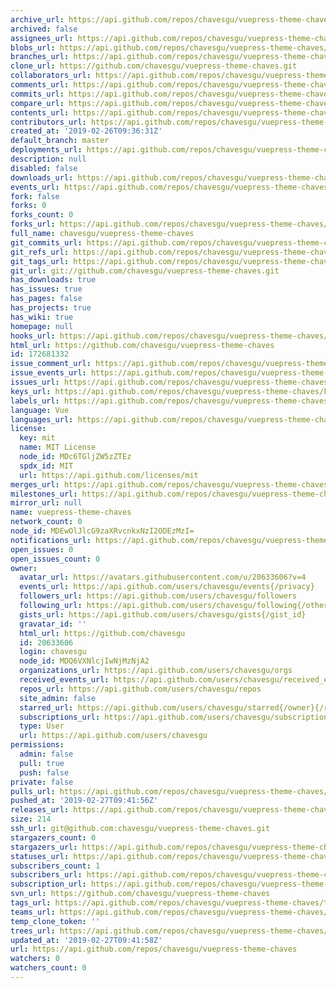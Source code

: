 ```yaml
---
archive_url: https://api.github.com/repos/chavesgu/vuepress-theme-chaves/{archive_format}{/ref}
archived: false
assignees_url: https://api.github.com/repos/chavesgu/vuepress-theme-chaves/assignees{/user}
blobs_url: https://api.github.com/repos/chavesgu/vuepress-theme-chaves/git/blobs{/sha}
branches_url: https://api.github.com/repos/chavesgu/vuepress-theme-chaves/branches{/branch}
clone_url: https://github.com/chavesgu/vuepress-theme-chaves.git
collaborators_url: https://api.github.com/repos/chavesgu/vuepress-theme-chaves/collaborators{/collaborator}
comments_url: https://api.github.com/repos/chavesgu/vuepress-theme-chaves/comments{/number}
commits_url: https://api.github.com/repos/chavesgu/vuepress-theme-chaves/commits{/sha}
compare_url: https://api.github.com/repos/chavesgu/vuepress-theme-chaves/compare/{base}...{head}
contents_url: https://api.github.com/repos/chavesgu/vuepress-theme-chaves/contents/{+path}
contributors_url: https://api.github.com/repos/chavesgu/vuepress-theme-chaves/contributors
created_at: '2019-02-26T09:36:31Z'
default_branch: master
deployments_url: https://api.github.com/repos/chavesgu/vuepress-theme-chaves/deployments
description: null
disabled: false
downloads_url: https://api.github.com/repos/chavesgu/vuepress-theme-chaves/downloads
events_url: https://api.github.com/repos/chavesgu/vuepress-theme-chaves/events
fork: false
forks: 0
forks_count: 0
forks_url: https://api.github.com/repos/chavesgu/vuepress-theme-chaves/forks
full_name: chavesgu/vuepress-theme-chaves
git_commits_url: https://api.github.com/repos/chavesgu/vuepress-theme-chaves/git/commits{/sha}
git_refs_url: https://api.github.com/repos/chavesgu/vuepress-theme-chaves/git/refs{/sha}
git_tags_url: https://api.github.com/repos/chavesgu/vuepress-theme-chaves/git/tags{/sha}
git_url: git://github.com/chavesgu/vuepress-theme-chaves.git
has_downloads: true
has_issues: true
has_pages: false
has_projects: true
has_wiki: true
homepage: null
hooks_url: https://api.github.com/repos/chavesgu/vuepress-theme-chaves/hooks
html_url: https://github.com/chavesgu/vuepress-theme-chaves
id: 172681332
issue_comment_url: https://api.github.com/repos/chavesgu/vuepress-theme-chaves/issues/comments{/number}
issue_events_url: https://api.github.com/repos/chavesgu/vuepress-theme-chaves/issues/events{/number}
issues_url: https://api.github.com/repos/chavesgu/vuepress-theme-chaves/issues{/number}
keys_url: https://api.github.com/repos/chavesgu/vuepress-theme-chaves/keys{/key_id}
labels_url: https://api.github.com/repos/chavesgu/vuepress-theme-chaves/labels{/name}
language: Vue
languages_url: https://api.github.com/repos/chavesgu/vuepress-theme-chaves/languages
license:
  key: mit
  name: MIT License
  node_id: MDc6TGljZW5zZTEz
  spdx_id: MIT
  url: https://api.github.com/licenses/mit
merges_url: https://api.github.com/repos/chavesgu/vuepress-theme-chaves/merges
milestones_url: https://api.github.com/repos/chavesgu/vuepress-theme-chaves/milestones{/number}
mirror_url: null
name: vuepress-theme-chaves
network_count: 0
node_id: MDEwOlJlcG9zaXRvcnkxNzI2ODEzMzI=
notifications_url: https://api.github.com/repos/chavesgu/vuepress-theme-chaves/notifications{?since,all,participating}
open_issues: 0
open_issues_count: 0
owner:
  avatar_url: https://avatars.githubusercontent.com/u/20633606?v=4
  events_url: https://api.github.com/users/chavesgu/events{/privacy}
  followers_url: https://api.github.com/users/chavesgu/followers
  following_url: https://api.github.com/users/chavesgu/following{/other_user}
  gists_url: https://api.github.com/users/chavesgu/gists{/gist_id}
  gravatar_id: ''
  html_url: https://github.com/chavesgu
  id: 20633606
  login: chavesgu
  node_id: MDQ6VXNlcjIwNjMzNjA2
  organizations_url: https://api.github.com/users/chavesgu/orgs
  received_events_url: https://api.github.com/users/chavesgu/received_events
  repos_url: https://api.github.com/users/chavesgu/repos
  site_admin: false
  starred_url: https://api.github.com/users/chavesgu/starred{/owner}{/repo}
  subscriptions_url: https://api.github.com/users/chavesgu/subscriptions
  type: User
  url: https://api.github.com/users/chavesgu
permissions:
  admin: false
  pull: true
  push: false
private: false
pulls_url: https://api.github.com/repos/chavesgu/vuepress-theme-chaves/pulls{/number}
pushed_at: '2019-02-27T09:41:56Z'
releases_url: https://api.github.com/repos/chavesgu/vuepress-theme-chaves/releases{/id}
size: 214
ssh_url: git@github.com:chavesgu/vuepress-theme-chaves.git
stargazers_count: 0
stargazers_url: https://api.github.com/repos/chavesgu/vuepress-theme-chaves/stargazers
statuses_url: https://api.github.com/repos/chavesgu/vuepress-theme-chaves/statuses/{sha}
subscribers_count: 1
subscribers_url: https://api.github.com/repos/chavesgu/vuepress-theme-chaves/subscribers
subscription_url: https://api.github.com/repos/chavesgu/vuepress-theme-chaves/subscription
svn_url: https://github.com/chavesgu/vuepress-theme-chaves
tags_url: https://api.github.com/repos/chavesgu/vuepress-theme-chaves/tags
teams_url: https://api.github.com/repos/chavesgu/vuepress-theme-chaves/teams
temp_clone_token: ''
trees_url: https://api.github.com/repos/chavesgu/vuepress-theme-chaves/git/trees{/sha}
updated_at: '2019-02-27T09:41:58Z'
url: https://api.github.com/repos/chavesgu/vuepress-theme-chaves
watchers: 0
watchers_count: 0
---
```


